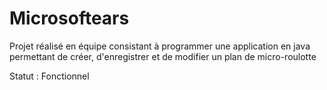 # Microsoftears

Projet réalisé en équipe consistant à programmer une application en java permettant de créer, d'enregistrer et de modifier un plan de micro-roulotte 

Statut : Fonctionnel 
